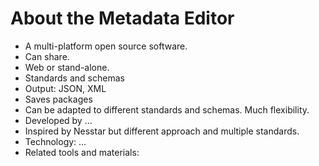 # About the Metadata Editor

- A multi-platform open source software.
- Can share. 
- Web or stand-alone.
- Standards and schemas
- Output: JSON, XML
- Saves packages
- Can be adapted to different standards and schemas. Much flexibility.
- Developed by ...
- Inspired by Nesstar but different approach and multiple standards.
- Technology: ...
- Related tools and materials:

